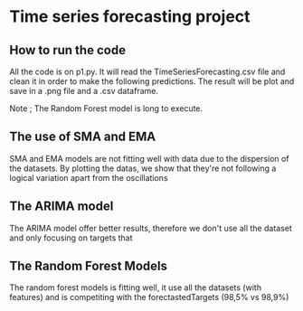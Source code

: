 # Time series forecasting project

## How to run the code
All the code is on p1.py. It will read the TimeSeriesForecasting.csv file and clean it in order to make the following predictions.
The result will be plot and save in a .png file and a .csv dataframe.

Note ; The Random Forest model is long to execute.

## The use of SMA and EMA
SMA and EMA models are not fitting well with data due to the dispersion of the datasets. By plotting the datas, we show that they're not following a logical variation apart from the oscillations

## The ARIMA model
The ARIMA model offer better results, therefore we don't use all the dataset and only focusing on targets that

## The Random Forest Models
The random forest models is fitting well, it use all the datasets (with features) and is competiting with the forectastedTargets (98,5% vs 98,9%)
